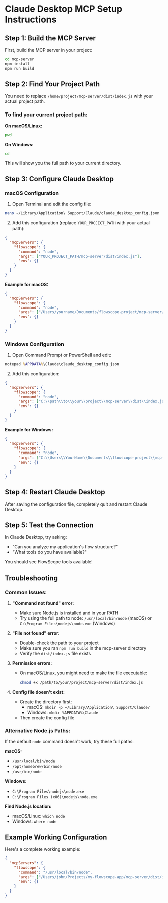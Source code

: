 # Claude Desktop MCP Setup Instructions

## Step 1: Build the MCP Server

First, build the MCP server in your project:

```bash
cd mcp-server
npm install
npm run build
```

## Step 2: Find Your Project Path

You need to replace `/home/project/mcp-server/dist/index.js` with your actual project path.

### To find your current project path:

**On macOS/Linux:**
```bash
pwd
```

**On Windows:**
```cmd
cd
```

This will show you the full path to your current directory.

## Step 3: Configure Claude Desktop

### macOS Configuration

1. Open Terminal and edit the config file:
```bash
nano ~/Library/Application\ Support/Claude/claude_desktop_config.json
```

2. Add this configuration (replace `YOUR_PROJECT_PATH` with your actual path):
```json
{
  "mcpServers": {
    "flowscope": {
      "command": "node",
      "args": ["YOUR_PROJECT_PATH/mcp-server/dist/index.js"],
      "env": {}
    }
  }
}
```

**Example for macOS:**
```json
{
  "mcpServers": {
    "flowscope": {
      "command": "node",
      "args": ["/Users/yourname/Documents/flowscope-project/mcp-server/dist/index.js"],
      "env": {}
    }
  }
}
```

### Windows Configuration

1. Open Command Prompt or PowerShell and edit:
```cmd
notepad %APPDATA%\Claude\claude_desktop_config.json
```

2. Add this configuration:
```json
{
  "mcpServers": {
    "flowscope": {
      "command": "node",
      "args": ["C:\\path\\to\\your\\project\\mcp-server\\dist\\index.js"],
      "env": {}
    }
  }
}
```

**Example for Windows:**
```json
{
  "mcpServers": {
    "flowscope": {
      "command": "node",
      "args": ["C:\\Users\\YourName\\Documents\\flowscope-project\\mcp-server\\dist\\index.js"],
      "env": {}
    }
  }
}
```

## Step 4: Restart Claude Desktop

After saving the configuration file, completely quit and restart Claude Desktop.

## Step 5: Test the Connection

In Claude Desktop, try asking:
- "Can you analyze my application's flow structure?"
- "What tools do you have available?"

You should see FlowScope tools available!

## Troubleshooting

### Common Issues:

1. **"Command not found" error:**
   - Make sure Node.js is installed and in your PATH
   - Try using the full path to node: `/usr/local/bin/node` (macOS) or `C:\Program Files\nodejs\node.exe` (Windows)

2. **"File not found" error:**
   - Double-check the path to your project
   - Make sure you ran `npm run build` in the mcp-server directory
   - Verify the `dist/index.js` file exists

3. **Permission errors:**
   - On macOS/Linux, you might need to make the file executable:
     ```bash
     chmod +x /path/to/your/project/mcp-server/dist/index.js
     ```

4. **Config file doesn't exist:**
   - Create the directory first:
     - macOS: `mkdir -p ~/Library/Application\ Support/Claude/`
     - Windows: `mkdir %APPDATA%\Claude`
   - Then create the config file

### Alternative Node.js Paths:

If the default `node` command doesn't work, try these full paths:

**macOS:**
- `/usr/local/bin/node`
- `/opt/homebrew/bin/node`
- `/usr/bin/node`

**Windows:**
- `C:\Program Files\nodejs\node.exe`
- `C:\Program Files (x86)\nodejs\node.exe`

**Find Node.js location:**
- macOS/Linux: `which node`
- Windows: `where node`

## Example Working Configuration

Here's a complete working example:

```json
{
  "mcpServers": {
    "flowscope": {
      "command": "/usr/local/bin/node",
      "args": ["/Users/john/Projects/my-flowscope-app/mcp-server/dist/index.js"],
      "env": {}
    }
  }
}
```